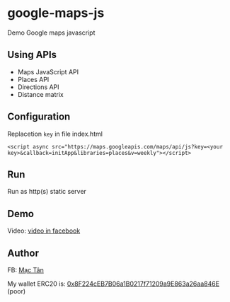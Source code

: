 # google-maps-js

Demo Google maps javascript

## Using APIs

- Maps JavaScript API
- Places API
- Directions API
- Distance matrix

## Configuration

Replacetion `key` in file index.html

```
<script async src="https://maps.googleapis.com/maps/api/js?key=<your key>&callback=initApp&libraries=places&v=weekly"></script>
```

## Run

Run as http(s) static server

## Demo

Video: [video in facebook](https://www.facebook.com/mvt.hp.star/videos/513611863272834)

## Author

FB: [Mạc Tân](https://facebook.com/mvt.hp.star)

My wallet ERC20 is: [0x8F224cEB7B06a1B0217f71209a9E863a26aa846E](https://etherscan.io/address/0x8F224cEB7B06a1B0217f71209a9E863a26aa846E) (poor)